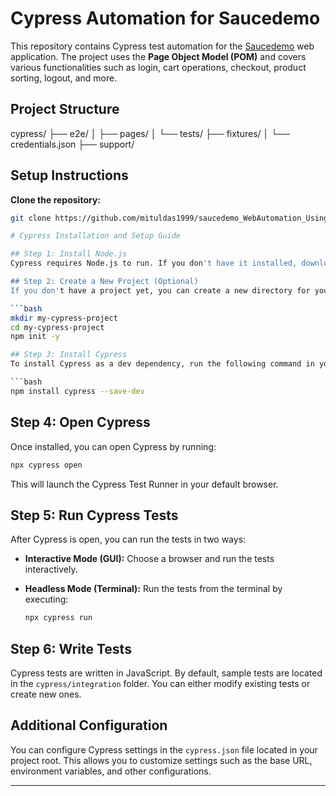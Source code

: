 # **Cypress Automation for Saucedemo**

This repository contains Cypress test automation for the [Saucedemo](https://www.saucedemo.com/) web application. The project uses the **Page Object Model (POM)** and covers various functionalities such as login, cart operations, checkout, product sorting, logout, and more.

## **Project Structure**
cypress/ ├── e2e/ │ ├── pages/ │ └── tests/ ├── fixtures/ │ └── credentials.json ├── support/


## **Setup Instructions**
  
  **Clone the repository:**

   ```bash
   git clone https://github.com/mituldas1999/saucedemo_WebAutomation_Using_Cypress.git

# Cypress Installation and Setup Guide

## Step 1: Install Node.js
Cypress requires Node.js to run. If you don't have it installed, download and install it from the [official Node.js website](https://nodejs.org/).

## Step 2: Create a New Project (Optional)
If you don't have a project yet, you can create a new directory for your Cypress project:

```bash
mkdir my-cypress-project
cd my-cypress-project
npm init -y

## Step 3: Install Cypress
To install Cypress as a dev dependency, run the following command in your project directory:

```bash
npm install cypress --save-dev
```

## Step 4: Open Cypress
Once installed, you can open Cypress by running:

```bash
npx cypress open
```

This will launch the Cypress Test Runner in your default browser.

## Step 5: Run Cypress Tests
After Cypress is open, you can run the tests in two ways:

- **Interactive Mode (GUI):**
  Choose a browser and run the tests interactively.

- **Headless Mode (Terminal):**
  Run the tests from the terminal by executing:

  ```bash
  npx cypress run
  ```

## Step 6: Write Tests
Cypress tests are written in JavaScript. By default, sample tests are located in the `cypress/integration` folder. You can either modify existing tests or create new ones.

## Additional Configuration
You can configure Cypress settings in the `cypress.json` file located in your project root. This allows you to customize settings such as the base URL, environment variables, and other configurations.

---

```
